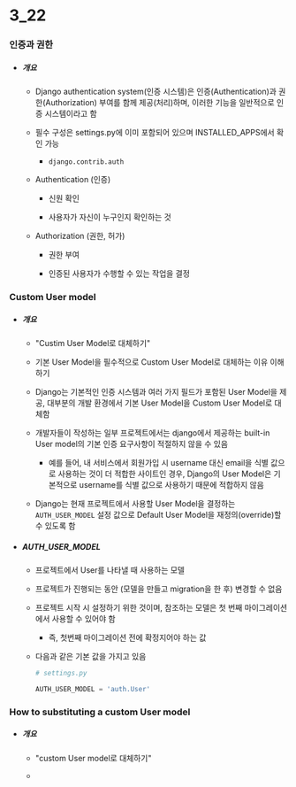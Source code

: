 # 3_22

### 인증과 권한

- ##### 개요
  
  - Django authentication system(인증 시스템)은 인증(Authentication)과 권한(Authorization) 부여를 함께 제공(처리)하며, 이러한 기능을 일반적으로 인증 시스템이라고 함
  
  - 필수 구성은 settings.py에 이미 포함되어 있으며 INSTALLED_APPS에서 확인 가능
    
    - `django.contrib.auth`
  
  - Authentication (인증)
    
    - 신원 확인
    
    - 사용자가 자신이 누구인지 확인하는 것
  
  - Authorization (권한, 허가)
    
    - 권한 부여
    
    - 인증된 사용자가 수행할 수 있는 작업을 결정



### Custom User model

- ##### 개요
  
  - "Custim User Model로 대체하기"
  
  - 기본 User Model을 필수적으로 Custom User Model로 대체하는 이유 이해하기
  
  - Django는 기본적인 인증 시스템과 여러 가지 필드가 포함된 User Model을 제공, 대부분의 개발 환경에서 기본 User Model을 Custom User Model로 대체함
  
  - 개발자들이 작성하는 일부 프로젝트에서는 django에서 제공하는 built-in User model의 기본 인증 요구사항이 적절하지 않을 수 있음
    
    - 예를 들어, 내 서비스에서 회원가입 시 username 대신 email을 식별 값으로 사용하는 것이 더 적합한 사이트인 경우, Django의 User Model은 기본적으로 username를 식별 값으로 사용하기 때문에 적합하지 않음
  
  - Django는 현재 프로젝트에서 사용할 User Model을 결정하는 `AUTH_USER_MODEL` 설정 값으로 Default User Model을 재정의(override)할 수 있도록 함



- ##### AUTH_USER_MODEL
  
  - 프로젝트에서 User를 나타낼 때 사용하는 모델
  
  - 프로젝트가 진행되는 동안 (모델을 만들고 migration을 한 후) 변경할 수 없음
  
  - 프로젝트 시작 시 설정하기 위한 것이며, 참조하는 모델은 첫 번째 마이그레이션에서 사용할 수 있어야 함
    
    - 즉, 첫번째 마이그레이션 전에 확정지어야 하는 값
  
  - 다음과 같은 기본 값을 가지고 있음
    
    ```python
    # settings.py
    
    AUTH_USER_MODEL = 'auth.User'
    ```



### How to substituting a custom User model

- ##### 개요
  
  - "custom User model로 대체하기"
  
  - 






























































